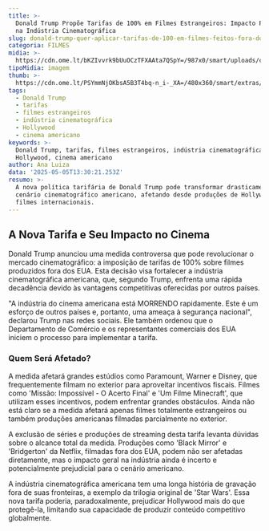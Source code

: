 ```yaml
---
title: >-
  Donald Trump Propõe Tarifas de 100% em Filmes Estrangeiros: Impacto Profundo
  na Indústria Cinematográfica
slug: donald-trump-quer-aplicar-tarifas-de-100-em-filmes-feitos-fora-dos-eua-entenda
categoria: FILMES
midia: >-
  https://cdn.ome.lt/bKZIvvrk9bUuOCzTFXAAta7QSpY=/987x0/smart/uploads/conteudo/fotos/OMELETE_CAPA_-_2025-05-05T102116.347.png
tipoMidia: imagem
thumb: >-
  https://cdn.ome.lt/PSYmmNjOKbsA5B3T4bq-n_i-_XA=/480x360/smart/extras/conteudos/omelete_THUMB_-_2025-05-05T102100.057.png
tags:
  - Donald Trump
  - tarifas
  - filmes estrangeiros
  - indústria cinematográfica
  - Hollywood
  - cinema americano
keywords: >-
  Donald Trump, tarifas, filmes estrangeiros, indústria cinematográfica,
  Hollywood, cinema americano
author: Ana Luiza
data: '2025-05-05T13:30:21.253Z'
resumo: >-
  A nova política tarifária de Donald Trump pode transformar drasticamente o
  cenário cinematográfico americano, afetando desde produções de Hollywood até
  filmes internacionais.
---
```


## A Nova Tarifa e Seu Impacto no Cinema

Donald Trump anunciou uma medida controversa que pode revolucionar o mercado cinematográfico: a imposição de tarifas de 100% sobre filmes produzidos fora dos EUA. Esta decisão visa fortalecer a indústria cinematográfica americana, que, segundo Trump, enfrenta uma rápida decadência devido às vantagens competitivas oferecidas por outros países.

"A indústria do cinema americana está MORRENDO rapidamente. Este é um esforço de outros países e, portanto, uma ameaça à segurança nacional", declarou Trump nas redes sociais. Ele também ordenou que o Departamento de Comércio e os representantes comerciais dos EUA iniciem o processo para implementar a tarifa.

### Quem Será Afetado?

A medida afetará grandes estúdios como Paramount, Warner e Disney, que frequentemente filmam no exterior para aproveitar incentivos fiscais. Filmes como 'Missão: Impossível - O Acerto Final' e 'Um Filme Minecraft', que utilizam esses incentivos, podem enfrentar grandes obstáculos. Ainda não está claro se a medida afetará apenas filmes totalmente estrangeiros ou também produções americanas filmadas parcialmente no exterior.

A exclusão de séries e produções de streaming desta tarifa levanta dúvidas sobre o alcance total da medida. Produções como 'Black Mirror' e 'Bridgerton' da Netflix, filmadas fora dos EUA, podem não ser afetadas diretamente, mas o impacto geral na indústria ainda é incerto e potencialmente prejudicial para o cenário americano.

A indústria cinematográfica americana tem uma longa história de gravação fora de suas fronteiras, a exemplo da trilogia original de 'Star Wars'. Essa nova tarifa poderia, paradoxalmente, prejudicar Hollywood mais do que protegê-la, limitando sua capacidade de produzir conteúdo competitivo globalmente.
